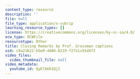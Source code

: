 ```yaml
---
content_type: resource
description: ''
file: null
file_type: application/x-subrip
learning_resource_types: []
license: https://creativecommons.org/licenses/by-nc-sa/4.0/
ocw_type: OCWFile
resourcetype: Other
title: Closing Remarks by Prof. Grossman captions
uid: c8a23b22-b5e0-4686-8219-f27a1c91d4f3
video_files:
  video_thumbnail_file: null
video_metadata:
  youtube_id: QyElbUb1QjI
---
```

